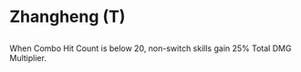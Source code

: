 # Zhangheng (T)

## 

When Combo Hit Count is below 20, non-switch skills gain 25% Total DMG Multiplier.